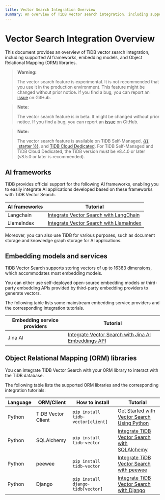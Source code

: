 ```yaml
---
title: Vector Search Integration Overview
summary: An overview of TiDB vector search integration, including supported AI frameworks, embedding models, and ORM libraries.
---
```


# Vector Search Integration Overview

This document provides an overview of TiDB vector search integration, including supported AI frameworks, embedding models, and Object Relational Mapping (ORM) libraries.

<CustomContent platform="tidb">

> **Warning:**
>
> The vector search feature is experimental. It is not recommended that you use it in the production environment. This feature might be changed without prior notice. If you find a bug, you can report an [issue](https://github.com/pingcap/tidb/issues) on GitHub.

</CustomContent>

<CustomContent platform="tidb-cloud">

> **Note:**
>
> The vector search feature is in beta. It might be changed without prior notice. If you find a bug, you can report an [issue](https://github.com/pingcap/tidb/issues) on GitHub.

</CustomContent>

> **Note:**
>
> The vector search feature is available on TiDB Self-Managed, [{{{ .starter }}}](https://docs.pingcap.com/tidbcloud/select-cluster-tier#tidb-cloud-serverless), and [TiDB Cloud Dedicated](https://docs.pingcap.com/tidbcloud/select-cluster-tier#tidb-cloud-dedicated). For TiDB Self-Managed and TiDB Cloud Dedicated, the TiDB version must be v8.4.0 or later (v8.5.0 or later is recommended).

## AI frameworks

TiDB provides official support for the following AI frameworks, enabling you to easily integrate AI applications developed based on these frameworks with TiDB Vector Search.

| AI frameworks | Tutorial                                                                                          |
|---------------|---------------------------------------------------------------------------------------------------|
| Langchain     | [Integrate Vector Search with LangChain](/vector-search/vector-search-integrate-with-langchain.md)   |
| LlamaIndex    | [Integrate Vector Search with LlamaIndex](/vector-search/vector-search-integrate-with-llamaindex.md) |

Moreover, you can also use TiDB for various purposes, such as document storage and knowledge graph storage for AI applications.

## Embedding models and services

TiDB Vector Search supports storing vectors of up to 16383 dimensions, which accommodates most embedding models.

You can either use self-deployed open-source embedding models or third-party embedding APIs provided by third-party embedding providers to generate vectors.

The following table lists some mainstream embedding service providers and the corresponding integration tutorials.

| Embedding service providers | Tutorial                                                                                                            |
|-----------------------------|---------------------------------------------------------------------------------------------------------------------|
| Jina AI                     | [Integrate Vector Search with Jina AI Embeddings API](/vector-search/vector-search-integrate-with-jinaai-embedding.md) |

## Object Relational Mapping (ORM) libraries

You can integrate TiDB Vector Search with your ORM library to interact with the TiDB database.

The following table lists the supported ORM libraries and the corresponding integration tutorials:

| Language | ORM/Client         | How to install                    | Tutorial |
|----------|--------------------|-----------------------------------|----------|
| Python   | TiDB Vector Client | `pip install tidb-vector[client]` | [Get Started with Vector Search Using Python](/vector-search/vector-search-get-started-using-python.md) |
| Python   | SQLAlchemy         | `pip install tidb-vector`         | [Integrate TiDB Vector Search with SQLAlchemy](/vector-search/vector-search-integrate-with-sqlalchemy.md)
| Python   | peewee             | `pip install tidb-vector`         | [Integrate TiDB Vector Search with peewee](/vector-search/vector-search-integrate-with-peewee.md) |
| Python   | Django             | `pip install django-tidb[vector]` | [Integrate TiDB Vector Search with Django](/vector-search/vector-search-integrate-with-django-orm.md)